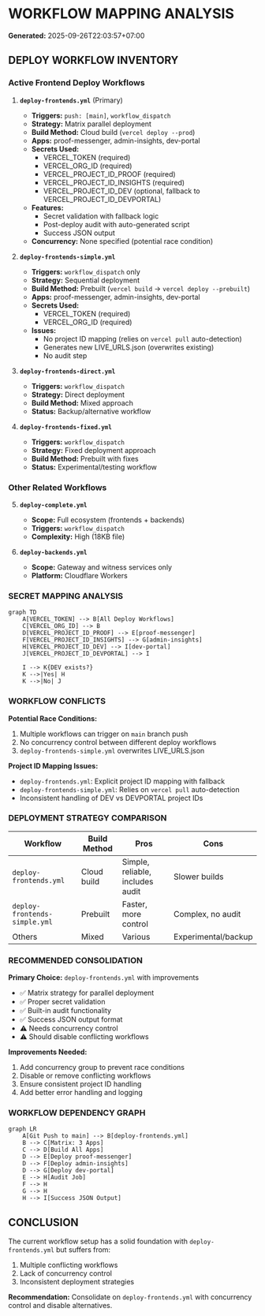 # WORKFLOW MAPPING ANALYSIS

**Generated:** 2025-09-26T22:03:57+07:00

## DEPLOY WORKFLOW INVENTORY

### Active Frontend Deploy Workflows

1. **`deploy-frontends.yml`** (Primary)
   - **Triggers:** `push: [main]`, `workflow_dispatch`
   - **Strategy:** Matrix parallel deployment
   - **Build Method:** Cloud build (`vercel deploy --prod`)
   - **Apps:** proof-messenger, admin-insights, dev-portal
   - **Secrets Used:**
     - VERCEL_TOKEN (required)
     - VERCEL_ORG_ID (required)  
     - VERCEL_PROJECT_ID_PROOF (required)
     - VERCEL_PROJECT_ID_INSIGHTS (required)
     - VERCEL_PROJECT_ID_DEV (optional, fallback to VERCEL_PROJECT_ID_DEVPORTAL)
   - **Features:** 
     - Secret validation with fallback logic
     - Post-deploy audit with auto-generated script
     - Success JSON output
   - **Concurrency:** None specified (potential race condition)

2. **`deploy-frontends-simple.yml`**
   - **Triggers:** `workflow_dispatch` only
   - **Strategy:** Sequential deployment
   - **Build Method:** Prebuilt (`vercel build` → `vercel deploy --prebuilt`)
   - **Apps:** proof-messenger, admin-insights, dev-portal
   - **Secrets Used:**
     - VERCEL_TOKEN (required)
     - VERCEL_ORG_ID (required)
   - **Issues:** 
     - No project ID mapping (relies on `vercel pull` auto-detection)
     - Generates new LIVE_URLS.json (overwrites existing)
     - No audit step

3. **`deploy-frontends-direct.yml`**
   - **Triggers:** `workflow_dispatch`
   - **Strategy:** Direct deployment
   - **Build Method:** Mixed approach
   - **Status:** Backup/alternative workflow

4. **`deploy-frontends-fixed.yml`**
   - **Triggers:** `workflow_dispatch`
   - **Strategy:** Fixed deployment approach
   - **Build Method:** Prebuilt with fixes
   - **Status:** Experimental/testing workflow

### Other Related Workflows

5. **`deploy-complete.yml`**
   - **Scope:** Full ecosystem (frontends + backends)
   - **Triggers:** `workflow_dispatch`
   - **Complexity:** High (18KB file)

6. **`deploy-backends.yml`**
   - **Scope:** Gateway and witness services only
   - **Platform:** Cloudflare Workers

### SECRET MAPPING ANALYSIS

```mermaid
graph TD
    A[VERCEL_TOKEN] --> B[All Deploy Workflows]
    C[VERCEL_ORG_ID] --> B
    D[VERCEL_PROJECT_ID_PROOF] --> E[proof-messenger]
    F[VERCEL_PROJECT_ID_INSIGHTS] --> G[admin-insights]  
    H[VERCEL_PROJECT_ID_DEV] --> I[dev-portal]
    J[VERCEL_PROJECT_ID_DEVPORTAL] --> I
    
    I --> K{DEV exists?}
    K -->|Yes| H
    K -->|No| J
```

### WORKFLOW CONFLICTS

**Potential Race Conditions:**
1. Multiple workflows can trigger on `main` branch push
2. No concurrency control between different deploy workflows
3. `deploy-frontends-simple.yml` overwrites LIVE_URLS.json

**Project ID Mapping Issues:**
- `deploy-frontends.yml`: Explicit project ID mapping with fallback
- `deploy-frontends-simple.yml`: Relies on `vercel pull` auto-detection
- Inconsistent handling of DEV vs DEVPORTAL project IDs

### DEPLOYMENT STRATEGY COMPARISON

| Workflow | Build Method | Pros | Cons |
|----------|-------------|------|------|
| `deploy-frontends.yml` | Cloud build | Simple, reliable, includes audit | Slower builds |
| `deploy-frontends-simple.yml` | Prebuilt | Faster, more control | Complex, no audit |
| Others | Mixed | Various | Experimental/backup |

### RECOMMENDED CONSOLIDATION

**Primary Choice:** `deploy-frontends.yml` with improvements
- ✅ Matrix strategy for parallel deployment
- ✅ Proper secret validation
- ✅ Built-in audit functionality  
- ✅ Success JSON output format
- ⚠️ Needs concurrency control
- ⚠️ Should disable conflicting workflows

**Improvements Needed:**
1. Add concurrency group to prevent race conditions
2. Disable or remove conflicting workflows
3. Ensure consistent project ID handling
4. Add better error handling and logging

### WORKFLOW DEPENDENCY GRAPH

```mermaid
graph LR
    A[Git Push to main] --> B[deploy-frontends.yml]
    B --> C[Matrix: 3 Apps]
    C --> D[Build All Apps]
    D --> E[Deploy proof-messenger]
    D --> F[Deploy admin-insights] 
    D --> G[Deploy dev-portal]
    E --> H[Audit Job]
    F --> H
    G --> H
    H --> I[Success JSON Output]
```

## CONCLUSION

The current workflow setup has a solid foundation with `deploy-frontends.yml` but suffers from:
1. Multiple conflicting workflows
2. Lack of concurrency control
3. Inconsistent deployment strategies

**Recommendation:** Consolidate on `deploy-frontends.yml` with concurrency control and disable alternatives.
